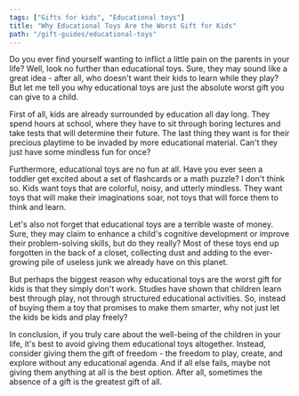 ```yaml
---
tags: ["Gifts for kids", "Educational toys"]
title: "Why Educational Toys Are the Worst Gift for Kids"
path: "/gift-guides/educational-toys"
---
```


Do you ever find yourself wanting to inflict a little pain on the parents in your life? Well, look no further than educational toys. Sure, they may sound like a great idea - after all, who doesn't want their kids to learn while they play? But let me tell you why educational toys are just the absolute worst gift you can give to a child.

First of all, kids are already surrounded by education all day long. They spend hours at school, where they have to sit through boring lectures and take tests that will determine their future. The last thing they want is for their precious playtime to be invaded by more educational material. Can't they just have some mindless fun for once?

Furthermore, educational toys are no fun at all. Have you ever seen a toddler get excited about a set of flashcards or a math puzzle? I don't think so. Kids want toys that are colorful, noisy, and utterly mindless. They want toys that will make their imaginations soar, not toys that will force them to think and learn.

Let's also not forget that educational toys are a terrible waste of money. Sure, they may claim to enhance a child's cognitive development or improve their problem-solving skills, but do they really? Most of these toys end up forgotten in the back of a closet, collecting dust and adding to the ever-growing pile of useless junk we already have on this planet.

But perhaps the biggest reason why educational toys are the worst gift for kids is that they simply don't work. Studies have shown that children learn best through play, not through structured educational activities. So, instead of buying them a toy that promises to make them smarter, why not just let the kids be kids and play freely?

In conclusion, if you truly care about the well-being of the children in your life, it's best to avoid giving them educational toys altogether. Instead, consider giving them the gift of freedom - the freedom to play, create, and explore without any educational agenda. And if all else fails, maybe not giving them anything at all is the best option. After all, sometimes the absence of a gift is the greatest gift of all.